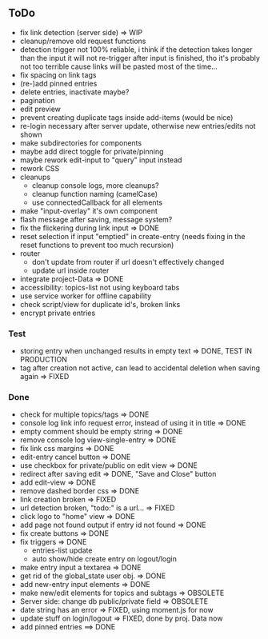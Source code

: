 ## ToDo

* fix link detection (server side) => WIP
* cleanup/remove old request functions
* detection trigger not 100% reliable, i think if the detection takes
  longer than the input it will not re-trigger after input is finished,
  tho it's probably not too terrible cause links will be pasted most of
  the time...
* fix spacing on link tags
* (re-)add pinned entries
* delete entries, inactivate maybe?
* pagination
* edit preview
* prevent creating duplicate tags inside add-items (would be nice)
* re-login necessary after server update,
  otherwise new entries/edits not shown
* make subdirectories for components
* maybe add direct toggle for private/pinning
* maybe rework edit-input to "query" input instead
* rework CSS
* cleanups
  - cleanup console logs, more cleanups?
  - cleanup function naming (camelCase)
  - use connectedCallback for all elements
* make "input-overlay" it's own component
* flash message after saving, message system?
* fix the flickering during link input => DONE
* reset selection if input "emptied" in create-entry
  (needs fixing in the reset functions to prevent too much recursion)
* router
  - don't update from router if url doesn't effectively changed
  - update url inside router
* integrate project-Data => DONE
* accessibility: topics-list not using keyboard tabs
* use service worker for offline capability
* check script/view for duplicate id's, broken links
* encrypt private entries

### Test

* storing entry when unchanged results in empty text => DONE, TEST IN PRODUCTION
* tag after creation not active, can lead to accidental deletion
  when saving again => FIXED

### Done

* check for multiple topics/tags => DONE
* console log link info request error, instead of using it in title => DONE
* empty comment should be empty string => DONE
* remove console log view-single-entry => DONE
* fix link css margins => DONE
* edit-entry cancel button => DONE
* use checkbox for private/public on edit view => DONE
* redirect after saving edit => DONE, "Save and Close" button
* add edit-view => DONE
* remove dashed border css => DONE
* link creation broken => FIXED
* url detection broken, "todo:" is a url... => FIXED
* click logo to "home" view => DONE
* add page not found output if entry id not found => DONE
* fix create buttons => DONE
* fix triggers => DONE
  - entries-list update
  - auto show/hide create entry on logout/login
* make entry input a textarea => DONE
* get rid of the global_state user obj. => DONE
* add new-entry input elements => DONE
* make new/edit elements for topics and subtags => OBSOLETE
* Server side: change db public/private field => OBSOLETE
* date string has an error => FIXED, using moment.js for now
* update stuff on login/logout => FIXED, done by proj. Data now
* add pinned entries ==> DONE
